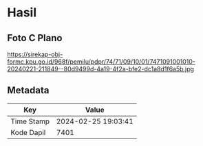 # Hasil

## Foto C Plano

https://sirekap-obj-formc.kpu.go.id/968f/pemilu/pdpr/74/71/09/10/01/7471091001010-20240221-211849--80d9499d-4a19-4f2a-bfe2-dc1a8d1f6a5b.jpg


## Metadata

| Key        | Value               |
| ---------- | ------------------- |
| Time Stamp | 2024-02-25 19:03:41 |
| Kode Dapil | 7401                |



